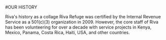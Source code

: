 #OUR HISTORY

Riva's history as a collage Riva Refuge was certified by the Internal Revenue Service as a 501(c)(3) organization in 2009. However, the core staff of Riva has been volunteering for over a decade with service projects in Kenya, Mexico, Panama, Costa Rica, Haiti, USA, and other countries.

